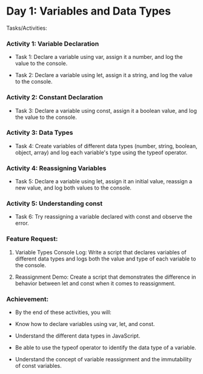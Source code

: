 # Day 1: Variables and Data Types

Tasks/Activities:

### Activity 1: Variable Declaration
- Task 1: Declare a variable using var, assign it a number, and log the value to the console.

- Task 2: Declare a variable using let, assign it a string, and log the value to the console.

### Activity 2: Constant Declaration
- Task 3: Declare a variable using const, assign it a boolean value, and log the value to the console.

### Activity 3: Data Types
- Task 4: Create variables of different data types (number, string, boolean, object, array) and log each variable's type using the typeof operator.

### Activity 4: Reassigning Variables
- Task 5: Declare a variable using let, assign it an initial value, reassign a new value, and log both values to the console.

### Activity 5: Understanding const

- Task 6: Try reassigning a variable declared with const and observe the error.

### Feature Request:
1. Variable Types Console Log: Write a script that declares variables of different data types and logs both the value and type of each variable to the console. 

2. Reassignment Demo: Create a script that demonstrates the difference in behavior between let and const when it comes to reassignment.


### Achievement:
- By the end of these activities, you will:

- Know how to declare variables using var, let, and const. 

- Understand the different data types in JavaScript.

- Be able to use the typeof operator to identify the data type of a variable.

- Understand the concept of variable reassignment and the immutability of const variables.